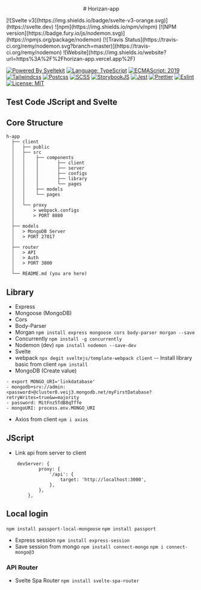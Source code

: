 <p align="center">
# Horizan-app
</p>
[![Svelte v3](https://img.shields.io/badge/svelte-v3-orange.svg)](https://svelte.dev)
![npm](https://img.shields.io/npm/v/npm)
[![NPM version](https://badge.fury.io/js/nodemon.svg)](https://npmjs.org/package/nodemon)
[![Travis Status](https://travis-ci.org/remy/nodemon.svg?branch=master)](https://travis-ci.org/remy/nodemon) 
![Website](https://img.shields.io/website?url=https%3A%2F%2Fhorizan-app.vercel.app%2F)

[![Powered By Sveltekit](https://img.shields.io/badge/powered%20by-svelte-FF3C02.svg?style=flat&logo=svelte)](https://kit.svelte.dev/) [![Language: TypeScript](https://img.shields.io/badge/language-typescript-blue.svg?style=flat&logo=typescript)](https://www.typescriptlang.org/) [![ECMAScript: 2019](https://img.shields.io/badge/ES-9-F7DF1E.svg?style=flat&logo=javascript)](https://github.com/tc39/ecma262) [![Tailwindcss](https://img.shields.io/badge/Tailwindcss-CSS--Framework-%2338B2AC?logo=tailwindcss)](https://tailwindcss.com) [![Postcss](https://img.shields.io/badge/Postcss-style-%23DD3A0A?style=flat&logo=postcss)](https://postcss.org) [![SCSS](https://img.shields.io/badge/SCSS-Style-%23CC6699?style=flat&logo=sass)](https://sass-lang.com/) [![StorybookJS](https://img.shields.io/badge/Storybook-UI--Webcomponent--tool-%23FF4785?style=flat&logo=storybook)](https://storybook.js.org/) [![Jest](https://img.shields.io/badge/Jest-Unit--Testing--Framework-%23C21325?style=flat&logo=jest)](https://jestjs.io/) [![Prettier](https://img.shields.io/badge/Prettier-code--formatter-%23F7B93E?style=flat&logo=prettier)](https://prettier.io/) [![Eslint](https://img.shields.io/badge/Eslint-linter-%234B32C3?style=flat&logo=eslint)](https://eslint.org/) [![License: MIT](https://img.shields.io/badge/license-MIT-brightgreen.svg?style=flat&logo=license)](https://github.com/navneetsharmaui/sveltekit-starter/blob/main/LICENSE)
## Test Code JScript and Svelte

## Core Structure

    h-app
      ├── client
      │   ├── public
      │   ├── src
      │   │    ├── components
      │   │    │       ├── client
      │   │    │       ├── server
      │   │    │       ├── configs
      │   │    │       ├── library
      │   │    │       └── pages
      │   │    ├── models
      │   │    └── pages
      │   │
      │   └── proxy
      │       > webpack.configs
      │       > PORT 8080
      │
      ├── models
      │   > MongoDB Server
      │   > PORT 27017
      │
      ├── router
      │   > API
      │   > Auth
      │   > PORT 3000
      │
      └── README.md (you are here)

## Library
- Express
- Mongoose (MongoDB)
- Cors
- Body-Parser
- Morgan
``` npm install express mongoose cors body-parser morgan --save ```
- Concurrently
``` npm install -g concurrently ```
- Nodemon (dev)
``` npm install nodemon --save-dev ```
- Svelte
- webpack
``` npx degit sveltejs/template-webpack client ```
-- Install library basic from client
``` npm install ```
- MongoDB (Create value)
```
- export MONGO_URI='linkdatabase' 
- mongodb+srv://admin:<password>@cluster0.veij3.mongodb.net/myFirstDatabase?retryWrites=true&w=majority
- password: MitFnz5TdB8qTffe 
- mongoURI: process.env.MONGO_URI 
```

- Axios from client
``` npm i axios ```
## JScript
- Link api from server to client
```
    devServer: {
            proxy: {
                '/api': {
                    target: 'http://localhost:3000',
                },
            },
        },
```

## Local login
``` npm install passport-local-mongoose ```
``` npm install passport ```

-  Express session
``` npm install express-session ```
-  Save session from mongo
``` npm install connect-mongo ```
``` npm i connect-mongo@3 ```

### API Router
- Svelte Spa Router
``` npm install svelte-spa-router ```
